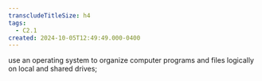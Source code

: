 ```yaml
---
transcludeTitleSize: h4
tags:
  - C2.1
created: 2024-10-05T12:49:49.000-0400
---
```

use an operating system to organize computer programs and files logically on local and shared drives; 